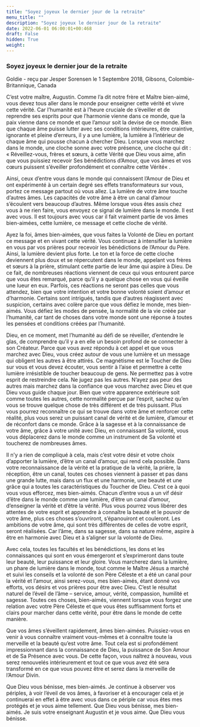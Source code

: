 ```yaml
---
title: "Soyez joyeux le dernier jour de la retraite"
menu_title: ""
description: "Soyez joyeux le dernier jour de la retraite"
date: 2022-06-01 06:00:01+00:468
draft: False
hidden: True
weight:
---
```

### Soyez joyeux le dernier jour de la retraite

Goldie - reçu par Jesper Sorensen le 1 Septembre 2018, Gibsons, Colombie-Britannique, Canada

C’est votre maître, Augustin. Comme l’a dit notre frère et Maître bien-aimé, vous devez tous aller dans le monde pour enseigner cette vérité et vivre cette vérité. Car l’humanité est à l’heure cruciale de s’éveiller et de reprendre ses esprits pour que l’harmonie vienne dans ce monde, que la paix vienne dans ce monde et que l’amour soit la devise de ce monde. Bien que chaque âme puisse lutter avec ses conditions intérieures, être craintive, ignorante et pleine d’erreurs, il y a une lumière, la lumière à l’intérieur de chaque âme qui pousse chacun à chercher Dieu. Lorsque vous marchez dans le monde, une cloche sonne avec votre présence, une cloche qui dit : « Réveillez-vous, frères et sœurs, à cette Vérité que Dieu vous aime, afin que vous puissiez recevoir Ses bénédictions d’Amour, que vos âmes et vos cœurs puissent s’éveiller profondément et connaître cette Vérité« .

Ainsi, ceux d’entre vous dans le monde qui connaissent l’Amour de Dieu et ont expérimenté à un certain degré ses effets transformateurs sur vous, portez ce message partout où vous allez. La lumière de votre âme touche d’autres âmes. Les capacités de votre âme à être un canal d’amour s’écoulent vers beaucoup d’autres. Même lorsque vous êtes assis chez vous à ne rien faire, vous envoyez ce signal de lumière dans le monde. Il est avec vous. Il est toujours avec vous car il fait vraiment partie de vos âmes bien-aimées, cette lumière, ce message et cette cloche de vérité.

Ayez la foi, âmes bien-aimées, que vous faites la Volonté de Dieu en portant ce message et en vivant cette vérité. Vous continuez à intensifier la lumière en vous par vos prières pour recevoir les bénédictions de l’Amour du Père. Ainsi, la lumière devient plus forte. Le ton et la force de cette cloche deviennent plus doux et se répercutent dans le monde, appelant vos frères et sœurs à la prière, stimulant cette partie de leur âme qui aspire à Dieu. De ce fait, de nombreuses réactions viennent de ceux qui vous entourent parce que vous êtes remarqué, parce qu’il y a quelque chose en vous qui éveille une lueur en eux. Parfois, ces réactions ne seront pas celles que vous attendez, bien que votre intention et votre bonne volonté soient d’amour et d’harmonie. Certains sont intrigués, tandis que d’autres réagissent avec suspicion, certains avec colère parce que vous défiez le monde, mes bien-aimés. Vous défiez les modes de pensée, la normalité de la vie créée par l’humanité, car tant de choses dans votre monde sont une réponse à toutes les pensées et conditions créées par l’humanité.

Dieu, en ce moment, met l’humanité au défi de se réveiller, d’entendre le glas, de comprendre qu’il y a en elle un besoin profond de se connecter à son Créateur. Parce que vous avez répondu à cet appel et que vous marchez avec Dieu, vous créez autour de vous une lumière et un message qui obligent les autres à être attirés. Ce magnétisme est le Toucher de Dieu sur vous et vous devez écouter, vous sentir à l’aise et permettre à cette lumière irrésistible de toucher beaucoup de gens. Ne permettez pas à votre esprit de restreindre cela. Ne jugez pas les autres. N’ayez pas peur des autres mais marchez dans la confiance que vous marchez avec Dieu et que Dieu vous guide chaque jour. Bien que votre apparence extérieure soit comme toutes les autres, cette normalité perçue par l’esprit, sachez qu’en vous se trouve quelque chose de très différent et de très puissant. Plus vous pourrez reconnaître ce qui se trouve dans votre âme et renforcer cette réalité, plus vous serez un puissant canal de vérité et de lumière, d’amour et de réconfort dans ce monde. Grâce à la sagesse et à la connaissance de votre âme, grâce à votre unité avec Dieu, en connaissant Sa volonté, vous vous déplacerez dans le monde comme un instrument de Sa volonté et toucherez de nombreuses âmes.

Il n’y a rien de compliqué à cela, mais c’est votre désir et votre choix d’apporter la lumière, d’être un canal d’amour, qui rend cela possible. Dans votre reconnaissance de la vérité et la pratique de la vérité, la prière, la réception, être un canal, toutes ces choses viennent à passer et pas dans une grande lutte, mais dans un flux et une harmonie, une beauté et une grâce qui a toutes les caractéristiques du Toucher de Dieu. C’est ce à quoi vous vous efforcez, mes bien-aimés. Chacun d’entre vous a un vif désir d’être dans le monde comme une lumière, d’être un canal d’amour, d’enseigner la vérité et d’être la vérité. Plus vous pourrez vous libérer des attentes de votre esprit et apprendre à connaître la beauté et le pouvoir de votre âme, plus ces choses s’ouvriront, s’épanouiront et couleront. Les ambitions de votre âme, qui sont très différentes de celles de votre esprit, seront réalisées. Car l’âme, dans sa sagesse, dans sa nature même, aspire à être en harmonie avec Dieu et à s’aligner sur la volonté de Dieu.

Avec cela, toutes les facultés et les bénédictions, les dons et les connaissances qui sont en vous émergeront et s’exprimeront dans toute leur beauté, leur puissance et leur gloire. Vous marcherez dans la lumière, un phare de lumière dans le monde, tout comme le Maître Jésus a marché et suivi les conseils et la volonté de son Père Céleste et a été un canal pour la vérité et l’amour, ainsi serez-vous, mes bien-aimés, étant donné vos efforts, vos désirs et vos prières pour être avec Dieu. C’est le résultat naturel de l’éveil de l’âme – service, amour, vérité, compassion, humilité et sagesse. Toutes ces choses, bien-aimés, viennent lorsque vous forgez une relation avec votre Père Céleste et que vous êtes suffisamment forts et clairs pour marcher dans cette vérité, pour être dans le monde de cette manière.

Que vos âmes s’éveillent rapidement, âmes bien-aimées. Puissiez-vous en venir à vous connaître vraiment vous-mêmes et à connaître toute la merveille et la beauté qu’est votre âme. Tout cela est si profondément impressionnant dans la connaissance de Dieu, la puissance de Son Amour et de Sa Présence avec vous. De cette façon, vous naîtrez à nouveau, vous serez renouvelés intérieurement et tout ce que vous avez été sera transformé en ce que vous pouvez être et serez dans la merveille de l’Amour Divin.

Que Dieu vous bénisse, mes bien-aimés. Je continue à observer vos périples, à voir l’éveil de vos âmes, à favoriser et à encourager cela et je continuerai en effet à être avec vous dans ce périple car vous êtes mes protégés et je vous aime tellement. Que Dieu vous bénisse, mes bien-aimés. Je suis votre enseignant Augustin et je vous aime. Que Dieu vous bénisse.



